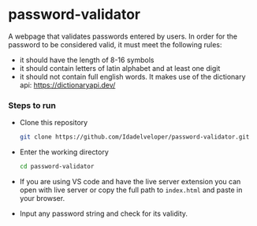 # password-validator
A webpage that validates passwords entered by users. In order for the password to be considered valid, it must meet the following rules:
- it should have the length of 8-16 symbols
- it should contain letters of latin alphabet and at least one digit
- it should not contain full english words. It makes use of the dictionary api: https://dictionaryapi.dev/ 

### Steps to run
- Clone this repository
    ```bash
    git clone https://github.com/Idadelveloper/password-validator.git
    ```

- Enter the working directory
    ```bash
    cd password-validator
    ```

- If you are using VS code and have the live server extension you can open with live server or copy the full path to `index.html` and paste in your browser.

- Input any password string and check for its validity.